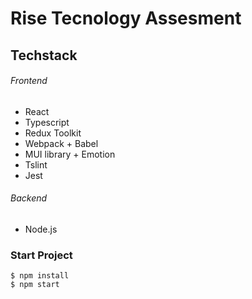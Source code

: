 # Rise Tecnology Assesment

## Techstack

###### Frontend

- React
- Typescript
- Redux Toolkit
- Webpack + Babel
- MUI library + Emotion
- Tslint
- Jest

###### Backend

- Node.js

### Start Project

```
$ npm install
$ npm start
```
